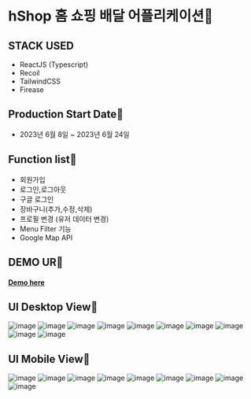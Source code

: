 # hShop 홈 쇼핑 배달 어플리케이션📌
## STACK USED
* ReactJS (Typescript) <br>
* Recoil <br>
* TailwindCSS <br>
* Firease <br>
## Production Start Date📌
* 2023년 6월 8일 ~ 2023년 6월 24일 
## Function list📌
* 회원가입
* 로그인,로그아웃
* 구글 로그인
* 장바구니(추가,수정,삭제)
* 프로필 변경 (유저 데이터 변경)
* Menu Filter 기능
* Google Map API
## DEMO UR📌
#### <a href="https://hshop-18d5d.firebaseapp.com/" target="_blank" >Demo here</a>
## UI Desktop View📌
![image](https://github.com/hoho3419/hshop/assets/106577276/47959f68-8bdd-494c-95f2-9fb6c439d311)
![image](https://github.com/hoho3419/hshop/assets/106577276/287a3e11-dc6b-47a5-a2cd-65af1dec2659)
![image](https://github.com/hoho3419/hshop/assets/106577276/b85fab51-5f84-49a5-b899-2668a534eb17)
![image](https://github.com/hoho3419/hshop/assets/106577276/03b5d86d-0e98-43ed-b8af-3bef0cc83301)
![image](https://github.com/hoho3419/hshop/assets/106577276/e72d1dba-2115-4e05-8388-c63e550c848a)
![image](https://github.com/hoho3419/hshop/assets/106577276/42819b36-f946-4958-bc57-80452485f1ab)
![image](https://github.com/hoho3419/hshop/assets/106577276/d9ccd7c5-b224-4bf7-96e9-73f4a52c55bc)
![image](https://github.com/hoho3419/hshop/assets/106577276/61b197af-09ce-44b5-bba9-9ffce276f4be)
![image](https://github.com/hoho3419/hshop/assets/106577276/f5809247-d54b-42ec-a043-d247e5e94807)
![image](https://github.com/hoho3419/hshop/assets/106577276/1d7779b6-4346-4b25-8db9-6d2c6b8cc543)
## UI Mobile View📌
![image](https://github.com/hoho3419/hshop/assets/106577276/a31be1fd-5011-4c02-905d-3ef1c5970e55)
![image](https://github.com/hoho3419/hshop/assets/106577276/5ea867e8-ab0e-424d-94e6-e533839f1275)
![image](https://github.com/hoho3419/hshop/assets/106577276/d669d52f-39ef-4cf9-9ea2-7e37d51eee7f)
![image](https://github.com/hoho3419/hshop/assets/106577276/31e09494-107e-4e56-8829-1d5af20800a7)
![image](https://github.com/hoho3419/hshop/assets/106577276/5ff766d1-1067-45e9-a4b8-f96a00da2a28)
![image](https://github.com/hoho3419/hshop/assets/106577276/d4748f98-b885-4041-b3b2-0bb6f13879c9)
![image](https://github.com/hoho3419/hshop/assets/106577276/74ef0190-804a-4854-a3e3-21770feb6d9d)
![image](https://github.com/hoho3419/hshop/assets/106577276/2bbabe7d-6d23-4e2b-86f1-2eeaf1a708b8)
![image](https://github.com/hoho3419/hshop/assets/106577276/ee309fca-d6b4-48cf-9faa-e0e241cde687)
